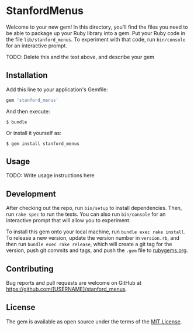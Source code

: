# StanfordMenus

Welcome to your new gem! In this directory, you'll find the files you need to be able to package up your Ruby library into a gem. Put your Ruby code in the file `lib/stanford_menus`. To experiment with that code, run `bin/console` for an interactive prompt.

TODO: Delete this and the text above, and describe your gem

## Installation

Add this line to your application's Gemfile:

```ruby
gem 'stanford_menus'
```

And then execute:

    $ bundle

Or install it yourself as:

    $ gem install stanford_menus

## Usage

TODO: Write usage instructions here

## Development

After checking out the repo, run `bin/setup` to install dependencies. Then, run `rake spec` to run the tests. You can also run `bin/console` for an interactive prompt that will allow you to experiment.

To install this gem onto your local machine, run `bundle exec rake install`. To release a new version, update the version number in `version.rb`, and then run `bundle exec rake release`, which will create a git tag for the version, push git commits and tags, and push the `.gem` file to [rubygems.org](https://rubygems.org).

## Contributing

Bug reports and pull requests are welcome on GitHub at https://github.com/[USERNAME]/stanford_menus.

## License

The gem is available as open source under the terms of the [MIT License](https://opensource.org/licenses/MIT).

